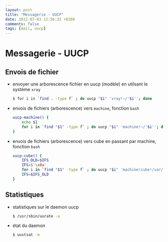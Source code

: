 ```yaml
---
layout: post
title: "Messagerie - UUCP"
date: 2012-07-03 12:56:32 +0200
comments: false
tags: [mail, uucp]
---
```


# Messagerie - UUCP

## Envois de fichier

* envoyer une arborescence fichier en uucp (modèle) en utilsant le système `xray`

	```bash
	$ for i in `find . -type f` ; do uucp "$i" 'xray!~/'$i''; done
	```

* envois de fichiers (arborescence) vers `machine`, fonction `bash`

	```bash
	uucp-machine() {
		echo $1
		for i in `find "$1" -type f` ; do uucp "$i" 'machine!~/'$i''; done
	}
	```

* envois de fichiers (arborescence) vers cube en passant par machine, fonction `bash`

	```bash
	uucp-cube() {
		IFS_OLD=$IFS
		IFS=$'\x0a'
		for i in `find "$1" -type f` ; do uucp "$i" 'machine!cube!/var/spool/	uucppublic/'"$i"; done
		IFS=$IFS_OLD
	}
	```

## Statistiques

* statistiques sur le daemon uucp

	```bash
	$ /usr/sbin/uurate -a
	```

* état du daemon

	```bash
	$ uustsat -m
	```
